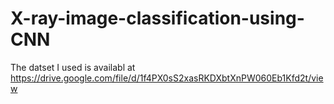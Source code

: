 # X-ray-image-classification-using-CNN
The datset I used is availabl at https://drive.google.com/file/d/1f4PX0sS2xasRKDXbtXnPW060Eb1Kfd2t/view
